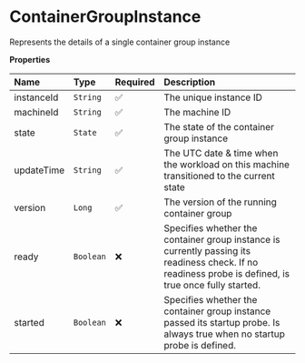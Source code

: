 # ContainerGroupInstance

Represents the details of a single container group instance

**Properties**

| Name       | Type      | Required | Description                                                                                                                                            |
| :--------- | :-------- | :------- | :----------------------------------------------------------------------------------------------------------------------------------------------------- |
| instanceId | `String`  | ✅       | The unique instance ID                                                                                                                                 |
| machineId  | `String`  | ✅       | The machine ID                                                                                                                                         |
| state      | `State`   | ✅       | The state of the container group instance                                                                                                              |
| updateTime | `String`  | ✅       | The UTC date & time when the workload on this machine transitioned to the current state                                                                |
| version    | `Long`    | ✅       | The version of the running container group                                                                                                             |
| ready      | `Boolean` | ❌       | Specifies whether the container group instance is currently passing its readiness check. If no readiness probe is defined, is true once fully started. |
| started    | `Boolean` | ❌       | Specifies whether the container group instance passed its startup probe. Is always true when no startup probe is defined.                              |
